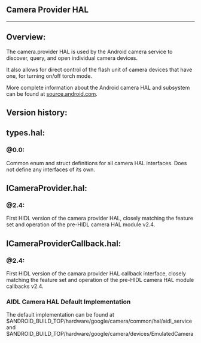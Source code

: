 ## Camera Provider HAL ##
---

## Overview: ##

The camera.provider HAL is used by the Android camera service to discover,
query, and open individual camera devices.

It also allows for direct control of the flash unit of camera devices that have
one, for turning on/off torch mode.

More complete information about the Android camera HAL and subsystem can be found at
[source.android.com](http://source.android.com/devices/camera/index.html).

## Version history: ##

## types.hal: ##

### @0.0:

Common enum and struct definitions for all camera HAL interfaces. Does not
define any interfaces of its own.

## ICameraProvider.hal: ##

### @2.4:

First HIDL version of the camera provider HAL, closely matching the feature set
and operation of the pre-HIDL camera HAL module v2.4.

## ICameraProviderCallback.hal: ##

### @2.4:

First HIDL version of the camara provider HAL callback interface, closely
matching the feature set and operation of the pre-HIDL camera HAL module
callbacks v2.4.

### AIDL Camera HAL Default Implementation ###

The default implementation can be found at
$ANDROID_BUILD_TOP/hardware/google/camera/common/hal/aidl_service and
$ANDROID_BUILD_TOP/hardware/google/camera/devices/EmulatedCamera
